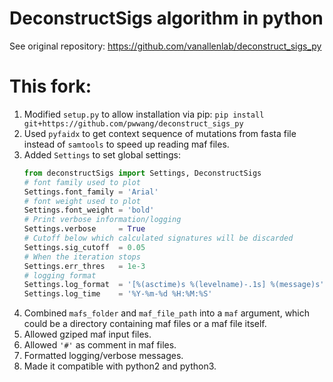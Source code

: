 # DeconstructSigs algorithm in python
See original repository: https://github.com/vanallenlab/deconstruct_sigs_py

# This fork:
1. Modified `setup.py` to allow installation via pip: `pip install git+https://github.com/pwwang/deconstruct_sigs_py`
2. Used `pyfaidx` to get context sequence of mutations from fasta file instead of `samtools` to speed up reading maf files.
3. Added `Settings` to set global settings:
   ```python
   from deconstructSigs import Settings, DeconstructSigs
   # font family used to plot
   Settings.font_family = 'Arial'
   # font weight used to plot
   Settings.font_weight = 'bold'
   # Print verbose information/logging
   Settings.verbose     = True
   # Cutoff below which calculated signatures will be discarded
   Settings.sig_cutoff  = 0.05
   # When the iteration stops
   Settings.err_thres   = 1e-3
   # logging format
   Settings.log_format  = '[%(asctime)s %(levelname)-.1s] %(message)s'
   Settings.log_time    = '%Y-%m-%d %H:%M:%S'
   ```
4. Combined `mafs_folder` and `maf_file_path` into a `maf` argument, which could be a directory containing maf files or a maf file itself.
5. Allowed gziped maf input files.
6. Allowed `'#'` as comment in maf files.
7. Formatted logging/verbose messages.
8. Made it compatible with python2 and python3.
